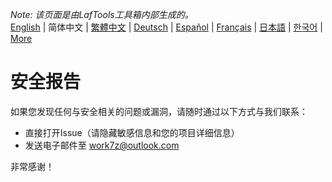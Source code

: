 <i>Note: 该页面是由LafTools工具箱内部生成的。</i> <br/> [English](/docs/en_US)  |  简体中文  |  [繁體中文](/docs/zh_HK)  |  [Deutsch](/docs/de)  |  [Español](/docs/es)  |  [Français](/docs/fr)  |  [日本語](/docs/ja)  |  [한국어](/docs/ko) | [More](/docs/) <br/>

# 安全报告

如果您发现任何与安全相关的问题或漏洞，请随时通过以下方式与我们联系：

- 直接打开Issue（请隐藏敏感信息和您的项目详细信息）
- 发送电子邮件至 work7z@outlook.com

非常感谢！
